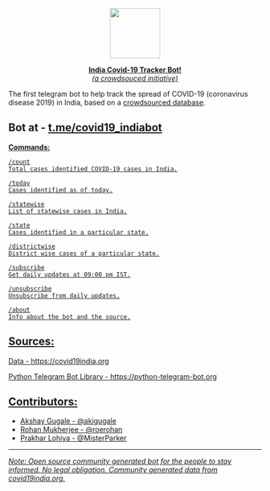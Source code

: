 <a href="https://telegram.me/covid19_indiabot"> <div align="center">
<img src="https://www.covid19india.org/icon.png" width="100" height="100" />

<b>India Covid-19 Tracker Bot!</b> <br>
_(a crowdsouced initiative)_
</div></a>

The first telegram bot to help track the spread of COVID-19 (coronavirus disease 2019) in India, based on a [crowdsourced database](https://covid19india.org).

## Bot at - <a href="https://t.me/covid19_indiabot">t.me/covid19_indiabot</a>


<u>**Commands:**</b>
```
/count
Total cases identified COVID-19 cases in India.

/today
Cases identified as of today.

/statewise
List of statewise cases in India.

/state
Cases identified in a particular state.

/districtwise
District wise cases of a particular state.

/subscribe
Get daily updates at 09:00 pm IST.

/unsubscribe
Unsubscribe from daily updates.

/about
Info about the bot and the source.
```

## Sources:

Data - https://covid19india.org

Python Telegram Bot Library - https://python-telegram-bot.org


## Contributors:

- Akshay Gugale - [@akigugale](https://github.com/akigugale)
- Rohan Mukherjee - [@roerohan](https://github.com/roerohan)
- Prakhar Lohiya - [@MisterParker](https://github.com/MisterParker)

------

_Note: Open source community generated bot for the people to stay informed. No legal obligation. Community generated data from <a href='https://covid19india.org'>covid19india.org</a>._
